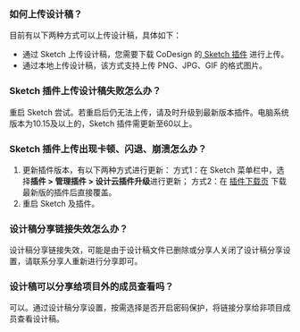 ### 如何上传设计稿？
目前有以下两种方式可以上传设计稿，具体如下：
- 通过 Sketch 上传设计稿，您需要下载 CoDesign 的[ Sketch 插件](https://codesign.qq.com/?utm_source=tapd&utm_medium=youlian) 进行上传。
- 通过本地上传设计稿，该方式支持上传 PNG、JPG、GIF 的格式图片。


### Sketch 插件上传设计稿失败怎么办？
重启 Sketch 尝试。若重启后仍无法上传，请及时升级到最新版本插件。电脑系统版本为10.15及以上的，Sketch 插件需更新至60以上。


### Sketch 插件上传出现卡顿、闪退、崩溃怎么办？
1. 更新插件版本，有以下两种方式进行更新：
方式1：在 Sketch 菜单栏中，选择**插件 > 管理插件 > 设计云插件升级**进行更新；
方式2：在 [插件下载页](https://codesign.qq.com/?utm_source=tapd&utm_medium=youlian) 下载最新版的插件后直接覆盖。
2. 重启 Sketch 及插件。

### 设计稿分享链接失效怎么办？
设计稿分享链接失效，可能是由于设计稿文件已删除或分享人关闭了设计稿分享设置，请联系分享人重新进行分享即可。

### 设计稿可以分享给项目外的成员查看吗？
可以。通过设计稿分享设置，按需选择是否开启密码保护，将链接分享给非项目成员查看设计稿。
